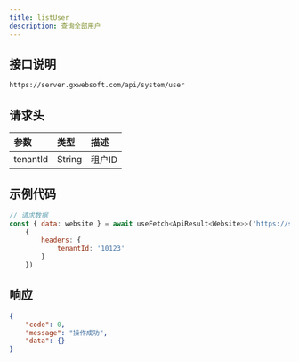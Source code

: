 ```yaml
---
title: listUser 
description: 查询全部用户
---
```

## 接口说明

```bash [get]
https://server.gxwebsoft.com/api/system/user
```

## 请求头

| 参数       | 类型     | 描述    |
|:---------|:-------|:------|
| tenantId | String |  租户ID |

## 示例代码

```javascript [listUser.get.ts]
// 请求数据
const { data: website } = await useFetch<ApiResult<Website>>('https://server.gxwebsoft.com/api/system/user',
    {
        headers: {
            tenantId: '10123'
        }
    })
```
## 响应
```json [json]
{
    "code": 0,
    "message": "操作成功",
    "data": {}
}
```
